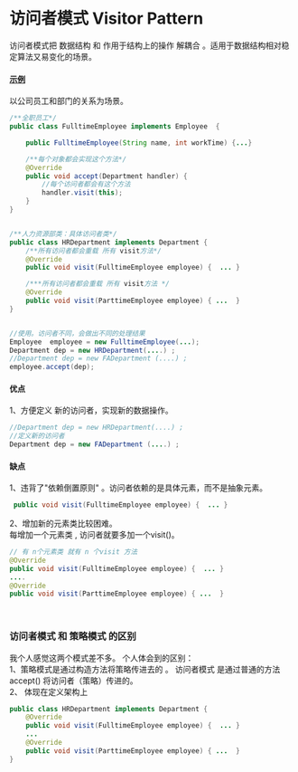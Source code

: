 # 访问者模式  Visitor Pattern

访问者模式把  数据结构 和 作用于结构上的操作 解耦合 。适用于数据结构相对稳定算法又易变化的场景。


#### [示例](https://blog.csdn.net/lovelion/article/details/7433576)
以公司员工和部门的关系为场景。
```java
/**全职员工*/
public class FulltimeEmployee implements Employee  {

    public FulltimeEmployee(String name, int workTime) {...}

    /**每个对象都会实现这个方法*/
    @Override
    public void accept(Department handler) {
        //每个访问者都会有这个方法
        handler.visit(this);
    }
}


/**人力资源部类：具体访问者类*/
public class HRDepartment implements Department {
    /**所有访问者都会重载 所有 visit方法*/
    @Override
    public void visit(FulltimeEmployee employee) {  ... }

    /***所有访问者都会重载 所有 visit方法 */
    @Override
    public void visit(ParttimeEmployee employee) { ...  }
}


//使用。访问者不同，会做出不同的处理结果
Employee  employee = new FulltimeEmployee(...);
Department dep = new HRDepartment(....) ;
//Department dep = new FADepartment (....) ;
employee.accept(dep);
```

#### 优点
1、方便定义 新的访问者，实现新的数据操作。
```java
//Department dep = new HRDepartment(....) ;
//定义新的访问者
Department dep = new FADepartment (....) ;
```

#### 缺点
1、违背了"依赖倒置原则" 。访问者依赖的是具体元素，而不是抽象元素。
```java
 public void visit(FulltimeEmployee employee) {  ... }
```

2、增加新的元素类比较困难。<br>
每增加一个元素类 , 访问者就要多加一个visit()。
```java
// 有 n个元素类 就有 n 个visit 方法
@Override
public void visit(FulltimeEmployee employee) {  ... }
....
@Override
public void visit(ParttimeEmployee employee) { ...  }
```

&nbsp;&nbsp;

### 访问者模式 和 策略模式 的区别
我个人感觉这两个模式差不多。 个人体会到的区别：  <br>
1、策略模式是通过构造方法将策略传进去的 。 访问者模式 是通过普通的方法 accept() 将访问者（策略）传进的。<br>
2、 体现在定义架构上
```java
public class HRDepartment implements Department {
    @Override
    public void visit(FulltimeEmployee employee) {  ... }
    ...
    @Override
    public void visit(ParttimeEmployee employee) { ...  }
}
```
